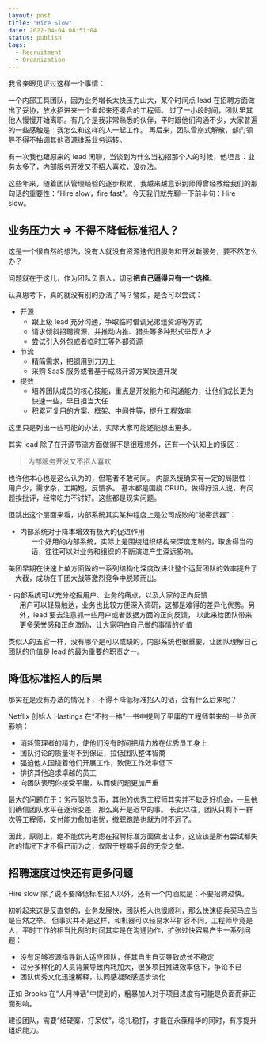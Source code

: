 ```yaml
---
layout: post
title: "Hire Slow"
date: 2022-04-04 08:51:04
status: publish
tags:
  - Recruitment
  - Organization
---
```


我曾亲眼见证过这样一个事情：

一个内部工具团队，因为业务增长太快压力山大，某个时间点 lead 在招聘方面做出了妥协，放水招进来一个看起来还凑合的工程师。
过了一小段时间，团队里其他人慢慢开始离职。有几个是我非常熟悉的伙伴，平时跟他们沟通不少，大家普遍的一些感触是：我怎么和这样的人一起工作。
再后来，团队雪崩式解散，部门领导不得不抽调其他资源维系业务运转。

有一次我也跟原来的 lead 闲聊，当谈到为什么当初招那个人的时候，他坦言：业务太多了，内部服务开发又不招人喜欢，没办法。

这些年来，随着团队管理经验的逐步积累，我越来越意识到师傅曾经教给我们的那句话的重要性：“Hire slow，fire fast”。今天我们就先聊一下前半句：Hire slow。

<!--more-->


## 业务压力大 => 不得不降低标准招人？

这是一个很自然的想法，没有人就没有资源迭代旧服务和开发新服务，要不然怎么办？

问题就在于这儿，作为团队负责人，切忌**把自己逼得只有一个选择**。

认真思考下，真的就没有别的办法了吗？譬如，是否可以尝试：

- 开源
  - 跟上级 lead 充分沟通，争取临时借调兄弟组资源等方式
  - 请求倾斜招聘资源，并推动内推、猎头等多种形式举荐人才
  - 尝试引入外包或者临时工等外部资源
- 节流
  - 精简需求，把钢用到刀刃上
  - 采购 SaaS 服务或者基于成熟开源方案快速开发
- 提效
  - 培养团队成员的核心技能，重点是开发能力和沟通能力，让他们成长更为快速一些，早日担当大任
  - 积累可复用的方案、框架、中间件等，提升工程效率

这里只是列出一些可能的办法，实际大家可能还能想出更多。

其实 lead 除了在开源节流方面做得不是很理想外，还有一个认知上的误区：

> 内部服务开发又不招人喜欢

也许他本心也是这么认为的，但笔者不敢苟同。
内部系统确实有一定的局限性：用户少，需求杂，工期短，反馈多。
基本都是围绕 CRUD，做得好没人说，有问题挨批评，经常吃力不讨好。这些都是现实问题。

但跳出这个层面来看，内部系统其实某种程度上是公司成败的“秘密武器”：


- 内部系统对于降本增效有极大的促进作用
  <p style="margin: 0 0 0.2rem 1.4rem">
  一个好用的内部系统，实际上是围绕组织结构来深度定制的，取舍得当的话，往往可以对业务和组织的不断演进产生深远影响。
美团早期在快速上单方面做的一系列结构化深度改进让整个运营团队的效率提升了一大截，成功在千团大战等激烈竞争中脱颖而出。
  </p>
- 内部系统可以充分挖掘用户、业务的痛点，以及大家的正向反馈
  <p style="margin: 0 0 0.2rem 1.4rem">
  用户可以轻易触达，业务也比较方便深入调研，这都是难得的差异化优势。另外，lead 要去注意抓一些用户或者数据方面的正向反馈，
  以此来给团队带来更多荣誉感和正向激励，让大家明白自己做的事情的价值
  </p>

类似人的五官一样，没有哪个是可以或缺的，内部系统也很重要，让团队理解自己团队的价值是 lead 的最为重要的职责之一。


## 降低标准招人的后果

那实在是没有办法的情况下，不得不降低标准招人的话，会有什么后果呢？

Netflix 创始人 Hastings 在“不拘一格”一书中提到了平庸的工程师带来的一些负面影响：

- 消耗管理者的精力，使他们没有时间把精力放在优秀员工身上
- 团队讨论的质量得不到保证，拉低团队整体智商
- 强迫他人国绕着他们开展工作，致使工作效率低下
- 排挤其他追求卓越的员工
- 向团队表明你接受平庸，从而使问题更加严重

最大的问题在于：劣币驱除良币，其他的优秀工程师其实并不缺乏好机会，一旦他们确信团队水平在逐渐变差，那么离开是迟早的事。
长此以往，团队只剩下一群次等工程师，交付能力愈加堪忧，撤职跑路也就为时不远了。

因此，原则上，绝不能优先考虑在招聘标准方面做出让步，这应该是所有尝试都失败的情况下才不得已而为之，仅限于短期手段的无奈之举。


## 招聘速度过快还有更多问题

Hire slow 除了说不要降低标准招人以外，还有一个内涵就是：不要招聘过快。

初听起来这是反直觉的，业务发展快，团队招人也很顺利，那么快速招兵买马应当是自然之举。
但事实并不是这样，和机器可以轻易水平扩容不同，工程师毕竟是人，平时工作的相当比例的时间其实是在沟通协作，扩张过快容易产生一系列问题：

- 没有足够资源指导新人适应团队，任其自生自灭导致成长不稳定
- 过分多样化的人员背景导致内耗加大，很多项目推进效率低下，争论不已
- 团队优秀文化迅速稀释，认同感凝聚感逐步淡化

正如 Brooks 在“人月神话”中提到的，粗暴加人对于项目进度有可能是负面而非正面影响。

建设团队，需要“结硬寨，打呆仗”，稳扎稳打，才能在永葆精华的同时，有序提升组织能力。
